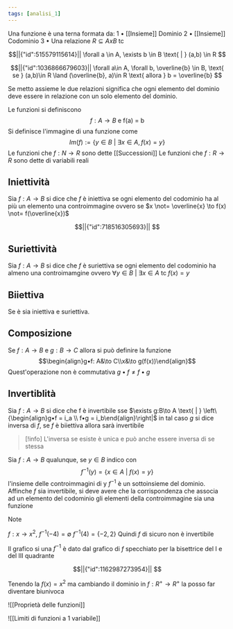 ```yaml
---
tags: [analisi_1]
---
```

Una funzione è una terna formata da:
	1 • [[Insieme]] Dominio
	2 • [[Insieme]] Codominio
	3 • Una relazione $R \subseteq AxB$ tc 	
```math
||{"id":515579115614}||
\forall a \in A, \exists b \in B \text{ | } (a,b) \in R 

```
```math
||{"id":1036866679603}||
\forall a\in A, \forall b, \overline{b} \in B, \text{ se } (a,b)\in R \land (\overline{b}, a)\in R \text{ allora } b = \overline{b}

```

Se metto assieme le due relazioni significa che ogni elemento del dominio deve essere in relazione con un solo elemento del dominio.

Le funzioni si definiscono $$f:A\to B \text{ e f(a) = b} $$
Si definisce l'immagine di una funzione come $$Im(f):=\{y\in B \text{ | }\exists x \in A, f(x) = y\}$$
Le funzioni che $f:N\to R$ sono dette [[Successioni]]
Le funzioni che $f:R\to R$ sono dette di variabili reali

## Iniettività

Sia $f:A\to B$ si dice che $f$ è iniettiva se ogni elemento del codominio ha al più un elemento una controimmagine ovvero se $x \not= \overline{x} \to f(x) \not= f(\overline{x})$
```math
||{"id":718516305693}||


```

## Suriettività

Sia $f:A\to B$ si dice che $f$ è suriettiva se ogni elemento del codominio ha almeno una controimamgine ovvero $\forall y \in B \text{ | } \exists x \in A \text{ tc } f(x) = y$ 

## Biiettiva

Se è sia iniettiva e suriettiva.

## Composizione

Se $f:A\to B$ e $g:B \to C$ allora si può definire la funzione $$\begin{align}g•f: A&\to C\\x&\to g(f(x))\end{align}$$
Quest'operazione non è commutativa $g•f \not= f•g$

## Invertiblità

Sia  $f:A\to B$ si dice che f è invertibile sse $\exists g:B\to A \text{ | } \left\{\begin{align}g•f = i_a \\ f•g = i_b\end{align}\right|$ in tal caso $g$ si dice inversa di $f$, se $f$ è biiettiva allora sarà invertibile

>[!info] 
>L'inversa se esiste è unica e può anche essere inversa di se stessa

Sia $f:A\to B$ qualunque, se $y \in B$ indico con $$f^{-1}(y) = \{x\in A \text{ | }f(x) = y\}$$
l'insieme delle controimmagini di y $f^{-1}$ è un sottoinsieme del dominio.
Affinche $f$ sia invertibile, si deve avere che la corrispondenza che associa ad un elemento del codominio gli elementi della controimmagine sia una funzione

>[!note]
>$f:x\to x^2$, $f^{-1}(-4) = \emptyset$ $f^{-1}(4) = \{-2, 2\}$
>Quindi $f$ di sicuro non è invertibile

Il grafico si una $f^{-1}$ è dato dal grafico di $f$ specchiato per la bisettrice del I e del III quadrante

```math
||{"id":1162987273954}||


```
Tenendo la $f(x) =x^2$ ma cambiando il dominio in $f:R^+ \to R^+$ la posso far diventare biunivoca

![[Proprietà delle funzioni]]

![[Limiti di funzioni a 1 variabile]]